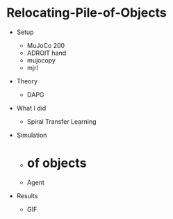 # Relocating-Pile-of-Objects
+ Setup
  + MuJoCo 200
  + ADROIT hand
  + mujocopy
  + mjrl

+ Theory
  + DAPG
 
+ What I did
  + Spiral Transfer Learning

+ Simulation
  + # of objects
  + Agent

+ Results
  + GIF
